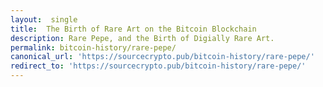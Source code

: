 ```yaml
---
layout:  single
title:  The Birth of Rare Art on the Bitcoin Blockchain
description: Rare Pepe, and the Birth of Digially Rare Art.
permalink: bitcoin-history/rare-pepe/
canonical_url: 'https://sourcecrypto.pub/bitcoin-history/rare-pepe/'
redirect_to: 'https://sourcecrypto.pub/bitcoin-history/rare-pepe/'
---
```

